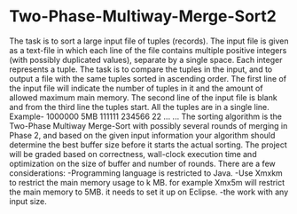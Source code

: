 # Two-Phase-Multiway-Merge-Sort2
The task is to sort a large input file of tuples (records). The input file is given as a text-file in which
each line of the file contains multiple positive integers (with possibly duplicated values), separate by
a single space. Each integer represents a tuple. The task is to compare the tuples in the input, and
to output a file with the same tuples sorted in ascending order. The first line of the input file will
indicate the number of tuples in it and the amount of allowed maximum main memory. The second
line of the input file is blank and from the third line the tuples start. All the tuples are in a single
line. Example-
1000000 5MB
111111 234566 22 ... ...
The sorting algorithm is the Two-Phase Multiway Merge-Sort with possibly several rounds of
merging in Phase 2, and based on the given input information your algorithm should determine the
best buffer size before it starts the actual sorting.
The project will be graded based on correctness, wall-clock execution time and optimization on the
size of buffer and number of rounds.
There are a few considerations:
-Programming language is restricted to Java.
-Use Xmxkm to restrict the main memory usage to k MB. for example Xmx5m will restrict the
main memory to 5MB. it  needs  to  set it up on Eclipse.
-the work with any input size.
